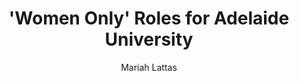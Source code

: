 ---
# Episode Settings
title: "'Women Only' Roles for Adelaide University"
air-time: "5:30 PM"
air-day: "weekday"
link: "http://thewire.org.au/story/univerisity-of-adelaide-advertises-roles-for-women-only/"
description: "The University of Adelaide is pushing to get more women into engineering, mathematics and computing by offering roles within the faculty that are specifically for women."
download: true
download-link: ""

# Show Settings
show: "The Wire"
stations: ["Radio Adelaide 101.5 in Adelaide", "2SER 107.3 in Sydney", "4EB 98.1 in Brisbane", "CAAMA RADIO 100.5 Alice Springs", "RTR-FM 92.1 in Perth", "JOY 94.9 in Melbourne"]
stations-links: ["http://radioadelaide.org.au/program/pink-rabbit/", "https://2ser.com/the-wire/", "https://www.4eb.org.au/TheWire", "https://caama.com.au/news/2016/stream-us-live-now-1", "https://rtrfm.com.au/", "https://joy.org.au/thewire/"]

# Post Settings
author: Mariah Lattas
category: radio
tags: radio the-wire
layout: post
type: radio
---